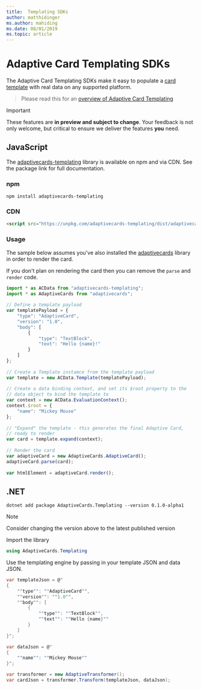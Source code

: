 ```yaml
---
title:  Templating SDKs
author: matthidinger
ms.author: mahiding
ms.date: 08/01/2019
ms.topic: article
---
```


# Adaptive Card Templating SDKs

The Adaptive Card Templating SDKs make it easy to populate a [card template](language.md) with real data on any supported platform.

> Please read this for an [overview of Adaptive Card Templating](index.md)

> [!IMPORTANT] 
> 
> These features are **in preview and subject to change**. Your feedback is not only welcome, but  critical to ensure we deliver the features **you** need.

## JavaScript

The [adaptivecards-templating](https://www.npmjs.com/package/adaptivecards-templating) library is available on npm and via CDN. See the package link for full documentation.

### npm

```console
npm install adaptivecards-templating
```

### CDN

```html
<script src="https://unpkg.com/adaptivecards-templating/dist/adaptivecards-templating.min.js"></script>
``` 

### Usage

The sample below assumes you've also installed the [adaptivecards](https://www.npmjs.com/package/adaptivecards) library in order to render the card. 

If you don't plan on rendering the card then you can remove the `parse` and `render` code. 

```js
import * as ACData from "adaptivecards-templating";
import * as AdaptiveCards from "adaptivecards";
 
// Define a template payload
var templatePayload = {
    "type": "AdaptiveCard",
    "version": "1.0",
    "body": [
        {
            "type": "TextBlock",
            "text": "Hello {name}!"
        }
    ]
};
 
// Create a Template instamce from the template payload
var template = new ACData.Template(templatePayload);
 
// Create a data binding context, and set its $root property to the
// data object to bind the template to
var context = new ACData.EvaluationContext();
context.$root = {
    "name": "Mickey Mouse"
};
 
// "Expand" the template - this generates the final Adaptive Card,
// ready to render
var card = template.expand(context);
 
// Render the card
var adaptiveCard = new AdaptiveCards.AdaptiveCard();
adaptiveCard.parse(card);
 
var htmlElement = adaptiveCard.render();
```

## .NET 

```console
dotnet add package AdaptiveCards.Templating --version 0.1.0-alpha1
```

> [!NOTE]
>
> Consider changing the version above to the latest published version

Import the library 

```cs
using AdaptiveCards.Templating
```

Use the templating engine by passing in your template JSON and data JSON.

```cs
var templateJson = @"
{
    ""type"": ""AdaptiveCard"",
    ""version"": ""1.0"",
    ""body"": [
        {
            ""type"": ""TextBlock"",
            ""text"": ""Hello {name}""
        }
    ]
}";

var dataJson = @"
{
    ""name"": ""Mickey Mouse""
}";

var transformer = new AdaptiveTransformer();
var cardJson = transformer.Transform(templateJson, dataJson);
```
